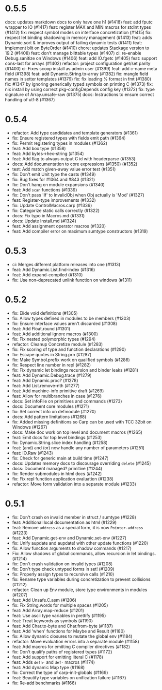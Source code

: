# 0.5.5
docs: updates markdown docs to only have one h1 (#1418)
feat: add fputc wrapper to IO (#1417)
feat: register MAX and MIN macros for stdint types (#1412)
fix: respect symbol modes on interface concretization (#1415)
fix: respect let binding shadowing in memory management (#1413)
feat: adds Dynamic.sort & improves output of failing dynamic tests (#1411)
feat: implement blit on ByteOrder (#1410)
chore: updates Stackage version to 19.2 (#1408)
feat: don't manage blittable types (#1407)
ci: re-enable Debug.sanitize on Windows (#1406)
feat: add IO.fgetc (#1405)
feat: support cons-last for arrays (#1402)
refactor: project configuration get/set parity (#1400)
ci: Fixes scoop install as admin user (#1399)
feat: add c-name meta field (#1398)
feat: add Dynamic.String.to-array (#1382)
fix: mangle field names in setter templates (#1379)
fix: fix leading % format in fmt (#1380)
fix: #1347 by ignoring generically typed symbols on printing C (#1373)
fix: nix install by using correct pkg-configDepends config key (#1372)
fix: type signature of Array.unsafe-raw (#1375)
docs: Instructions to ensure correct handling of utf-8 (#1367)

# 0.5.4
- refactor: Add type candidates and template generators (#1361)
- fix: Ensure registered types with fields emit path (#1364)
- fix: Permit registering types in modules (#1362)
- feat: Add box type (#1358)
- feat: Add bytes->hex-string (#1354)
- feat: Add flag to always output C id with headerparse (#1353)
- docs: Add documentation to core expressions (#1350) (#1352)
- test: Add match given-away value error test (#1351)
- fix: Don't emit Unit type the casts (#1349)
- fix: Bug fixes for #1064 and #843 (#1321)
- fix: Don't hang on module expansions (#1340)
- feat: Add `scan` functions (#1339)
- fix: Don't pass 'If' to InvalidObj when Obj actually is 'Mod' (#1327)
- feat: Register-type improvements (#1332)
- fix: Update ControlMacros.carp (#1336)
- fix: Categorize static calls correctly (#1322)
- docs: Fix typo in Macros.md (#1331)
- docs: Update Install.md (#1324)
- feat: Add assignment operator macros (#1320)
- feat: Add compiler error on maximum sumtype constructors (#1319)

# 0.5.3
- ci: Merges different platform releases into one (#1313)
- feat: Add Dynamic.List.find-index (#1316)
- feat: Add expand-compiled (#1310)
- fix: Use non-deprecated unlink function on windows (#1311)

# 0.5.2
- fix: Elide void definitions (#1305)
- fix: Allow types defined in modules to be members (#1303)
- fix: Ensure interface values aren't discarded (#1308)
- feat: Add Float.round (#1301)
- feat: Add additional ignore macros (#1300)
- fix: Fix nested polymorphic types (#1294)
- refactor: Cleanup Concretize module (#1283)
- fix: Fix scoring of type and function declarations (#1290)
- fix: Escape quotes in String.prn (#1287)
- fix: Make Symbol.prefix work on qualified symbols (#1286)
- fix: Respect line number in repl (#1282)
- fix: Fix dynamic let bindings recursion and binder leaks (#1281)
- feat: Add Dynamic.Debug.trace (#1279)
- feat: Add Dynamic.proc? (#1278)
- feat: Add List.remove-nth (#1277)
- feat: Add machine-info primitive draft (#1269)
- feat: Allow for multibranches in case (#1276)
- docs: Set infoFile on primitives and commands (#1273)
- docs: Document core modules (#1271)
- fix: Set correct info on defmodule (#1270)
- docs: Add pattern limitations (#1268)
- fix: Added missing definitions so Carp can be used with TCC 32bit on Windows (#1267)
- docs: Make doc work on top level and document macros (#1265)
- feat: Emit docs for top level bindings (#1253)
- fix: Dynamic.String.slice index handling (#1258)
- feat: (and) and (or) now handle any number of parameters (#1251)
- feat: IO.Raw (#1243)
- fix: Check for generic main at build time (#1247)
- docs: Updates memory docs to discourage overriding `delete` (#1245)
- docs: Document managed? primitive (#1244)
- fix: Render submodules in html docs (#1242)
- fix: Fix repl function application evaluation (#1238)
- refactor: Move form validation into a separate module (#1233)

# 0.5.1
- fix: Don't crash on invalid member in struct / sumtype (#1228)
- feat: Additional local documentation as html  (#1229)
- feat: Remove `address` as a special form, it is now `Pointer.address` (#1223)
- feat: Add Dynamic.get-env and Dynamic.set-env (#1227)
- fix: Unify aupdate and aupdate! with other update functions  (#1220)
- fix: Allow function arguments to shadow commands (#1217)
- Fix: Allow shadows of global commands, allow recursion in let bindings. (#1214)
- fix: Don't crash validation on invalid types (#1208)
- fix: Don't type check untyped forms in set! (#1209)
- fix: Properly assign types to recursive calls (#1210)
- fix: Rename type variables during concretization to prevent collisions (#1212)
- refactor: Clean up Env module, store type environments in modules (#1207)
- feat: Add Unsafe.C.asm (#1206)
- fix: Fix String.words for multiple spaces (#1205)
- feat: Add Array.map-reduce (#1201)
- feat: Use ascii type variables in prettify (#1195)
- feat: Treat keywords as symbols (#1190)
- feat: Add Char.to-byte and Char.from-byte (#1187)
- feat: Add 'when' functions for Maybe and Result (#1180)
- fix: Allow dynamic closures to mutate the global env (#1184)
- refactor: Move evaluation errors into a separate module (#1158)
- feat: Add macros for emitting C compiler directives (#1182)
- fix: Don't qualify paths of registered types (#1172)
- feat: Add support for emitting literal C (#1178)
- feat: Adds `defn-` and `def-` macros (#1174)
- feat: Add dynamic Map type (#1168)
- fix: Correct the type of carp-init-globals (#1169)
- feat: Beautify type variables on unification failure (#1167)
- fix: Re-add benchmarks (#1166)
